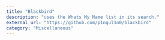 ```yaml
---
title: "Blackbird"
description: "uses the Whats My Name list in its search."
external_url: "https://github.com/p1ngul1n0/blackbird"
category: "Miscellaneous"
---
```

